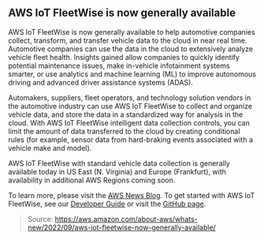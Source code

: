 ## AWS IoT FleetWise is now generally available

AWS IoT FleetWise is now generally available to help automotive companies collect, transform, and transfer vehicle data to the cloud in near real time. Automotive companies can use the data in the cloud to extensively analyze vehicle fleet health. Insights gained allow companies to quickly identify potential maintenance issues, make in-vehicle infotainment systems smarter, or use analytics and machine learning (ML) to improve autonomous driving and advanced driver assistance systems (ADAS).

Automakers, suppliers, fleet operators, and technology solution vendors in the automotive industry can use AWS IoT FleetWise to collect and organize vehicle data, and store the data in a standardized way for analysis in the cloud. With AWS IoT FleetWise intelligent data collection controls, you can limit the amount of data transferred to the cloud by creating conditional rules (for example, sensor data from hard-braking events associated with a vehicle make and model). 

AWS IoT FleetWise with standard vehicle data collection is generally available today in US East (N. Virginia) and Europe (Frankfurt), with availability in additional AWS Regions coming soon.

To learn more, please visit the [AWS News Blog](https://aws.amazon.com/blogs/aws/aws-iot-fleetwise-now-generally-available-easily-collect-vehicle-data-and-send-to-the-cloud). To get started with AWS IoT FleetWise, see our [Developer Guide](https://docs.aws.amazon.com/iot-fleetwise/latest/developerguide/what-is-iotfleetwise.html) or visit the [GitHub page](https://github.com/aws/aws-iot-fleetwise-edge).

> Source: https://aws.amazon.com/about-aws/whats-new/2022/09/aws-iot-fleetwise-now-generally-available/